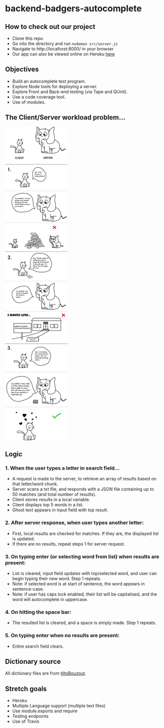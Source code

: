 # backend-badgers-autocomplete

## How to check out our project

- Clone this repo
- Go into the directory and run ```nodemon src/server.js```
- Navigate to http://localhost:8000/ in your browser
- Our app can also be viewed online on Heroku [here](https://damp-reef-40042.herokuapp.com/)

## Objectives

- Build an autocomplete test program.
- Explore Node tools for deploying a server.
- Explore Front and Back-end testing (via Tape and QUnit).
- Use a code coverage tool.
- Use of modules.

## The Client/Server workload problem...

![Illustration](public/images/client-server.png)

## Logic

### 1. When the user types a letter in search field...
- A request is made to the server, to retrieve an array of results based on that letter/word chunk.
- Server scans a txt file, and responds with a JSON file containing up to 50 matches (and total number of results).
- Client stores results in a local variable.
- Client displays top 5 words in a list.
- Ghost text appears in input field with top result.

### 2. After server response, when user types another letter:
- First, local results are checked for matches. If they are, the displayed list is updated.
- If there are no results, repeat steps 1 for server request.

### 3. On typing enter (or selecting word from list) when results are present:
- List is cleared, input field updates with top/selected word, and user can begin typing their new word. Step 1 repeats.
- Note: if selected word is at start of sentence, the word appears in sentence-case.
- Note: if user has caps lock enabled, their list will be capitalised, and the word will autocomplete in uppercase.

### 4. On hitting the space bar:
- The resulted list is cleared, and a space is simply made. Step 1 repeats.

### 5. On typing enter when no results are present:
- Entire search field clears.

## Dictionary source
All dictionary files are from [tiltoBouzout](https://github.com/titoBouzout/Dictionaries).



## Stretch goals

- Heroku
- Multiple Language support (multiple text files)
- Use module.exports and require
- Testing endpoints
- Use of Travis
